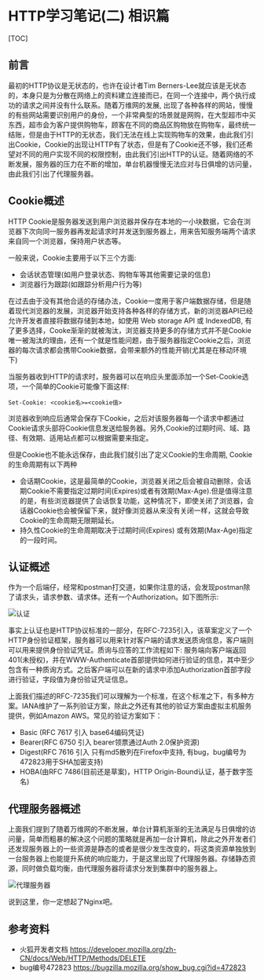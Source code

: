 # HTTP学习笔记(二) 相识篇

[TOC]

## 前言

最初的HTTP协议是无状态的，也许在设计者Tim Berners-Lee就应该是无状态的，本身只是为分散在网络上的资料建立连接而已，在同一个连接中，两个执行成功的请求之间并没有什么联系。随着万维网的发展, 出现了各种各样的网站，慢慢的有些网站需要识别用户的身份，一个非常典型的场景就是网购，在大型超市中买东西，超市会为客户提供购物车，顾客在不同的商品区购物放在购物车，最终统一结账，但是由于HTTP的无状态，我们无法在线上实现购物车的效果，由此我们引出Cookie，Cookie的出现让HTTP有了状态，但是有了Cookie还不够，我们还希望对不同的用户实现不同的权限控制，由此我们引出HTTP的认证。随着网络的不断发展，服务器的压力在不断的增加，单台机器慢慢无法应对与日俱增的访问量，由此我们引出了代理服务器。

## Cookie概述

HTTP Cookie是服务器发送到用户浏览器并保存在本地的一小块数据，它会在浏览器下次向同一服务器再发起请求时并发送到服务器上，用来告知服务端两个请求来自同一个浏览器，保持用户状态等。

一般来说，Cookie主要用于以下三个方面:

- 会话状态管理(如用户登录状态、购物车等其他需要记录的信息)
- 浏览器行为跟踪(如跟踪分析用户行为等)

在过去由于没有其他合适的存储办法，Cookie一度用于客户端数据存储，但是随着现代浏览器的发展，浏览器开始支持各种各样的存储方式，新的浏览器API已经允许开发者直接将数据存储到本地，如使用 Web storage API 或 IndexedDB, 有了更多选择，Cooke渐渐的就被淘汰，浏览器支持更多的存储方式并不是Cookie唯一被淘汰的理由，还有一个就是性能问题，由于服务器指定Cookie之后，浏览器的每次请求都会携带Cookie数据，会带来额外的性能开销(尤其是在移动环境下)

当服务器收到HTTP的请求时，服务器可以在响应头里面添加一个Set-Cookie选项，一个简单的Cookie可能像下面这样:

```http
Set-Cookie: <cookie名>=<cookie值>
```

浏览器收到响应后通常会保存下Cookie，之后对该服务器每一个请求中都通过Cookie请求头部将Cookie信息发送给服务器。另外,Cookie的过期时间、域、路径、有效期、适用站点都可以根据需要来指定。

但是Cookie也不能永远保存，由此我们就引出了定义Cookie的生命周期, Cookie的生命周期有以下两种

- 会话期Cookie，这是最简单的Cookie，浏览器关闭之后会被自动删除，会话期Cookie不需要指定过期时间(Expires)或者有效期(Max-Age).但是值得注意的是，有些浏览器提供了会话恢复功能，这种情况下，即使关闭了浏览器，会话器Cookie也会被保留下来，就好像浏览器从来没有关闭一样，这就会导致Cookie的生命周期无限期延长。
- 持久性Cookie的生命周期取决于过期时间(Expires) 或有效期(Max-Age)指定的一段时间。

## 认证概述

作为一个后端仔，经常和postman打交道，如果你注意的话，会发现postman除了请求头，请求参数、请求体。还有一个Authorization。如下图所示:

![认证](http://tvax3.sinaimg.cn/large/006e5UvNgy1h2ny76oxh6j30y00h477n.jpg)



事实上认证也是HTTP协议标准的一部分，在RFC-7235引入，该草案定义了一个HTTP身份验证框架，服务器可以用来针对客户端的请求发送质询信息，客户端则可以用来提供身份验证凭证。质询与应答的工作流程如下: 服务端向客户端返回401(未授权)，并在WWW-Authenticate首部提供如何进行验证的信息，其中至少包含有一种质询方式。之后客户端可以在新的请求中添加Authorization首部字段进行验证，字段值为身份验证凭证信息。

上面我们描述的RFC-7235我们可以理解为一个标准，在这个标准之下，有多种方案。IANA维护了一系列验证方案，除此之外还有其他的验证方案由虚拟主机服务提供，例如Amazon AWS。常见的验证方案如下：

- Basic (RFC 7617 引入 base64编码凭证)
- Bearer(RFC 6750 引入 bearer领票通过Auth 2.0保护资源)
- Digest(RFC 7616 引入 只有md5散列在Firefox中支持, 有bug，bug编号为472823用于SHA加密支持)
- HOBA(由RFC 7486(目前还是草案)，HTTP Origin-Bound认证，基于数字签名)

## 代理服务器概述

上面我们提到了随着万维网的不断发展，单台计算机渐渐的无法满足与日俱增的访问量，简单而粗暴的解决这个问题的策略就是再加一台计算机，除此之外开发者们还发现服务器上的一些资源是静态的或者是很少发生改变的，将这类资源单独放到一台服务器上也能提升系统的响应能力，于是这里出现了代理服务器。存储静态资源，同时做负载均衡，由代理服务器将请求分发到集群中的服务器上。

![代理服务器](http://tva4.sinaimg.cn/large/006e5UvNgy1h2nz03widkj30ub0h741b.jpg)

说到这里，你一定想起了Nginx吧。





## 参考资料

- 火狐开发者文档 https://developer.mozilla.org/zh-CN/docs/Web/HTTP/Methods/DELETE
- bug编号472823 https://bugzilla.mozilla.org/show_bug.cgi?id=472823
